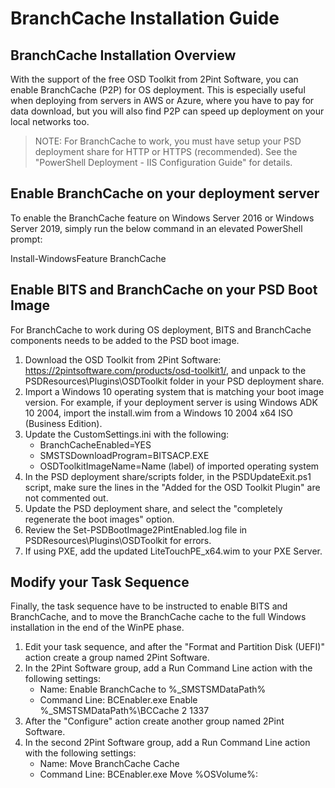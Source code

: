# BranchCache Installation Guide

## BranchCache Installation Overview
With the support of the free OSD Toolkit from 2Pint Software, you can enable BranchCache (P2P) for OS deployment. This is especially useful when deploying from servers in AWS or Azure, where you have to pay for data download, but you will also find P2P can speed up deployment on your local networks too.

> NOTE: For BranchCache to work, you must have setup your PSD deployment share for HTTP or HTTPS (recommended). See the "PowerShell Deployment - IIS Configuration Guide" for details.

## Enable BranchCache on your deployment server
To enable the BranchCache feature on Windows Server 2016 or Windows Server 2019, simply run the below command in an elevated PowerShell prompt:

Install-WindowsFeature BranchCache

## Enable BITS and BranchCache on your PSD Boot Image
For BranchCache to work during OS deployment, BITS and BranchCache components needs to be added to the PSD boot image. 

1) Download the OSD Toolkit from 2Pint Software: https://2pintsoftware.com/products/osd-toolkit1/, and unpack to the PSDResources\Plugins\OSDToolkit folder in your PSD deployment share.
1) Import a Windows 10 operating system that is matching your boot image version. For example, if your deployment server is using Windows ADK 10 2004, import the install.wim from a Windows 10 2004 x64 ISO (Business Edition).
1) Update the CustomSettings.ini with the following:
    - BranchCacheEnabled=YES
    - SMSTSDownloadProgram=BITSACP.EXE 
    - OSDToolkitImageName=Name (label) of imported operating system 
1) In the PSD deployment share/scripts folder, in the PSDUpdateExit.ps1 script, make sure the lines in the "Added for the OSD Toolkit Plugin" are not commented out.
1) Update the PSD deployment share, and select the "completely regenerate the boot images" option.
1) Review the Set-PSDBootImage2PintEnabled.log file in PSDResources\Plugins\OSDToolkit for errors.
1) If using PXE, add the updated LiteTouchPE_x64.wim to your PXE Server.

## Modify your Task Sequence
Finally, the task sequence have to be instructed to enable BITS and BranchCache, and to move the BranchCache cache to the full Windows installation in the end of the WinPE phase.

1) Edit your task sequence, and after the "Format and Partition Disk (UEFI)" action create a group named 2Pint Software.
1) In the 2Pint Software group, add a Run Command Line action with the following settings:
    - Name: Enable BranchCache to %_SMSTSMDataPath%
    - Command Line: BCEnabler.exe Enable %_SMSTSMDataPath%\BCCache 2 1337
1) After the "Configure" action create another group named 2Pint Software.
1) In the second 2Pint Software group, add a Run Command Line action with the following settings:
    - Name: Move BranchCache Cache
    - Command Line: BCEnabler.exe Move %OSVolume%:


